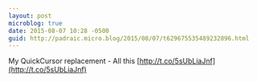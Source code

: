 ```yaml
---
layout: post
microblog: true
date: 2015-08-07 10:28 -0500
guid: http://padraic.micro.blog/2015/08/07/t629675535489232896.html
---
```

My QuickCursor replacement - All this [http://t.co/5sUbLiaJnf](http://t.co/5sUbLiaJnf)
